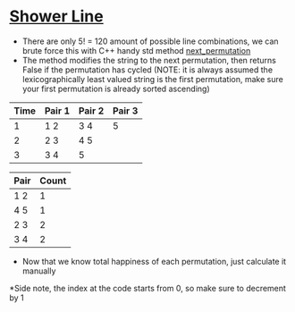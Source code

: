 # [Shower Line](https://codeforces.com/problemset/problem/431/B)

- There are only 5! = 120 amount of possible line combinations, we can brute force this with C++ handy std method [next_permutation](https://en.cppreference.com/w/cpp/algorithm/next_permutation.html)
- The method modifies the string to the next permutation, then returns False if the permutation has cycled (NOTE: it is always assumed the lexicographically least valued string is the first permutation, make sure your first permutation is already sorted ascending)

| Time | Pair 1 | Pair 2 | Pair 3 |
| ---- | ------ | ------ | ------ |
| 1    | 1 2    | 3 4    | 5      |
| 2    | 2 3    | 4 5    |        |
| 3    | 3 4    | 5      |        |

| Pair | Count |
| ---- | ----- |
| 1 2  | 1     |
| 4 5  | 1     |
| 2 3  | 2     |
| 3 4  | 2     |

- Now that we know total happiness of each permutation, just calculate it manually 

\*Side note, the index at the code starts from 0, so make sure to decrement by 1
